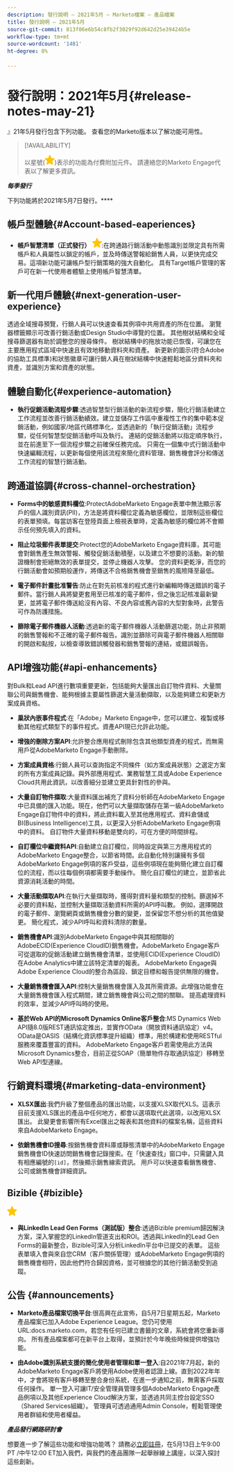 ```yaml
---
description: 發行說明 — 2021年5月 — Marketo檔案 — 產品檔案
title: 發行說明 — 2021年5月
source-git-commit: 813f06e6b54c8fb2f3029f92d642d25e39424b5e
workflow-type: tm+mt
source-wordcount: '1481'
ht-degree: 0%

---
```


# 發行說明：2021年5月{#release-notes-may-21}

』21年5月發行包含下列功能。 查看您的Marketo版本以了解功能可用性。

>[!AVAILABILITY]
>
>以星號(![](assets/yellow-star.png))表示的功能為付費附加元件。 請連絡您的Marketo Engage代表以了解更多資訊。

**_每季發行_**

下列功能將於2021年5月7日發行。****

## 帳戶型體驗{#Account-based-eaperiences}

* **帳戶智慧清單（正式發行）** ![](assets/yellow-star.png):在跨通路行銷活動中動態識別並限定具有所需帳戶和人員屬性以鎖定的帳戶，並及時傳送警報給銷售人員，以更快完成交易。這項新功能可讓帳戶型行銷策略的強大自動化。 具有Target帳戶管理的客戶可在新一代使用者體驗上使用帳戶智慧清單。

## 新一代用戶體驗{#next-generation-user-experience}

透過全域搜尋預覽，行銷人員可以快速查看其例項中共用資產的所在位置。 瀏覽器標籤顯示可改善行銷活動或Design Studio中導覽的位置。 其他樹狀結構和全域搜尋篩選器有助於調整您的搜尋條件。 樹狀結構中的拖放功能已恢復，可讓您在主要應用程式區域中快速且有效地移動資料夾和資產。 新更新的圖示(符合Adobe的協助工具標準)和狀態徽章可讓行銷人員在樹狀結構中快速輕鬆地區分資料夾和資產，並識別方案和資產的狀態。

## 體驗自動化{#experience-automation}

* **執行促銷活動流程步驟**:透過智慧型行銷活動的新流程步驟，簡化行銷活動建立工作流程並改善行銷活動績效。建立並儲存工作區中重複性工作的集中範本促銷活動，例如國家/地區代碼標準化，並透過新的「執行促銷活動」流程步驟，從任何智慧型促銷活動呼叫及執行。 連結的促銷活動將以指定順序執行，並在前進至下一個流程步驟之前確保任務完成。 只需在一個集中式行銷活動中快速編輯流程，以更新每個使用該流程來簡化資料管理、銷售機會評分和傳送工作流程的智慧行銷活動。

## 跨通道協調{#cross-channel-orchestration}

* **Forms中的敏感資料欄位**:ProtectAdobeMarketo Engage表單中無法顯示客戶的個人識別資訊(PII)，方法是將資料欄位定義為敏感欄位，並限制這些欄位的表單預填。每當訪客在登陸頁面上檢視表單時，定義為敏感的欄位將不會顯示任何預先填入的資料。

* **阻止垃圾郵件表單提交**:Protect您的AdobeMarketo Engage資料庫，其可能會對銷售產生無效警報、觸發促銷活動積壓，以及建立不想要的活動。新的驗證機制會拒絕無效的表單提交，並停止機器人攻擊。 您的資料更乾淨，而您的行銷活動會如預期般運作，將傳送不合格銷售機會至銷售的風險降至最低。

* **電子郵件計畫批准警告**:防止在對先前核准的程式進行新編輯時傳送錯誤的電子郵件。當行銷人員將變更套用至已核准的電子郵件，但之後忘記核准最新變更，並將電子郵件傳送給沒有內容、不良內容或舊內容的大型對象時，此警告可作為防護措施。

* **篩除電子郵件機器人活動**:透過新的電子郵件機器人活動篩選功能，防止非預期的銷售警報和不正確的電子郵件報告。識別並篩除可與電子郵件機器人相關聯的開啟和點按，以檢查導致錯誤觸發器和銷售警報的連結，或錯誤報告。

## API增強功能{#api-enhancements}

對Bulk和Lead API進行數項重要更新，包括能夠大量匯出自訂物件資料、大量關聯公司與銷售機會、能夠根據主要屬性篩選大量活動擷取，以及能夠建立和更新方案成員資格。

* **巢狀內嵌事件程式**:在「Adobe」Marketo Engage中，您可以建立、複製或移動其他程式類型下的事件程式。資產API現已允許此功能。

* **增強的刪除方案API**:允許整合應用程式刪除包含其他類型資產的程式，而無需用戶從AdobeMarketo Engage手動刪除。

* **方案成員資格**:行銷人員可以查詢指定不同條件（如方案成員狀態）之選定方案的所有方案成員記錄。與外部應用程式、業務智慧工具或Adobe Experience Cloud共用此資訊，以改善細分並建立更具針對性的參與。

* **大量自訂物件擷取**:大量資料匯出補充了資料分析師在AdobeMarketo Engage中已具備的匯入功能。現在，他們可以大量擷取儲存在第一級AdobeMarketo Engage自訂物件中的資料，將此資料載入至其他應用程式、資料倉儲或BI(Business Intelligence)工具，以更深入分析AdobeMarketo Engage例項中的資料。  自訂物件大量資料移動是雙向的，可在方便的時間排程。

* **自訂欄位中繼資料API**:自動建立自訂欄位，同時設定與第三方應用程式的AdobeMarketo Engage整合，以節省時間。此自動化特別讓擁有多個AdobeMarketo Engage例項的客戶受益，這些例項現在能夠簡化建立自訂欄位的流程，而以往每個例項都需要手動操作。 簡化自訂欄位的建立，並節省此資源消耗活動的時間。

* **大量活動擷取API**:在執行大量擷取時，獲得對資料量和類型的控制。篩選掉不必要的資料點，並控制大量擷取活動資料所需的API呼叫數。  例如，選擇開啟的電子郵件、瀏覽網頁或銷售機會分數的變更，並保留您不想分析的其他值變更。 簡化程式，減少API呼叫和資料清除的數量。

* **銷售機會API**:識別AdobeMarketo Engage中與其相關聯的AdobeECID(Experience CloudID)銷售機會。AdobeMarketo Engage客戶可從選取的促銷活動建立銷售機會清單，並使用ECID(Experience CloudID)在Adobe Analytics中建立該特定清單的報表。 AdobeMarketo Engage與Adobe Experience Cloud的整合為區段、鎖定目標和報告提供無限的機會。

* **大量銷售機會匯入API**:控制大量銷售機會匯入及其所需資源。此增強功能會在大量銷售機會匯入程式期間，建立銷售機會與公司之間的關聯。 提高處理資料的效率，並減少API呼叫時的使用。

* **基於Web API的Microsoft Dynamics Online客戶整合**:MS Dynamics Web API隨8.0版REST通訊協定推出，並實作OData（開放資料通訊協定）v4。OData是OASIS（結構化資訊標準提升組織）標準，用於構建和使用RESTful服務來覆蓋豐富的資料。 AdobeMarketo Engage客戶若需使用此方法與Microsoft Dynamics整合，目前正從SOAP（簡單物件存取通訊協定）移轉至Web API型連線。

## 行銷資料環境{#marketing-data-environment}

* **XLSX匯出**:我們升級了整個產品的匯出功能，以支援XLSX取代XLS。這表示目前支援XLS匯出的產品中任何地方，都會以選項取代此選項，以改用XLSX匯出。 此變更會影響所有Excel匯出之報表和其他資料的檔案名稱，這些資料來自AdobeMarketo Engage。

* **依銷售機會ID搜尋**:按銷售機會資料庫或靜態清單中的AdobeMarketo Engage銷售機會ID快速訪問銷售機會記錄搜索。在「快速查找」窗口中，只需鍵入具有相應編號的`[id]`，然後顯示銷售線索資訊。 用戶可以快速查看銷售機會、公司或銷售機會詳細資訊。

## Bizible {#bizible}

![](assets/yellow-star.png)

* **與LinkedIn Lead Gen Forms（測試版）整合**:透過Bizible premium歸因解決方案，深入掌握您的LinkedIn管道支出和ROI。透過與LinkedIn的Lead Gen Forms的最新整合，Bizible可深入分析LinkedIn平台中已提交的表單。 這些表單填入會與來自您CRM（客戶關係管理）或AdobeMarketo Engage例項的銷售機會相符，因此他們符合歸因資格，並可根據您的其他行銷活動受到追蹤。

## 公告 {#announcements}

* **Marketo產品檔案切換平台**:很高興在此宣佈，自5月7日星期五起，Marketo產品檔案已加入Adobe Experience League。您仍可使用URL:docs.marketo.com，若您有任何已建立書籤的文章，系統會將您重新導向。 所有產品檔案都可在新平台上取得，並預計於今年晚些時候提供增強功能。

* **由Adobe識別系統支援的簡化使用者管理和單一登入**:自2021年7月起，新的AdobeMarketo Engage客戶將使用Adobe使用者認證上線。直到2022年年中，才會將現有客戶移轉至整合身份系統，在進一步通知之前，無需客戶採取任何操作。 單一登入可讓IT/安全管理員管理多個AdobeMarketo Engage產品例項以及其他Experience Cloud解決方案，並透過共同主控台設定SSO（Shared Services組織）。 管理員可透過通用Admin Console，輕鬆管理使用者群組和使用者權益。

**_產品發行網路研討會_**

想要進一步了解這些功能和增強功能嗎？ 請務必[立即註冊](https://engage.marketo.com/May_21_Release_webinar_RegistrationPage.html)，在5月13日上午9:00 PT /中午12:00 ET加入我們，與我們的產品團隊一起舉辦線上講座，以深入探討這些創新。
